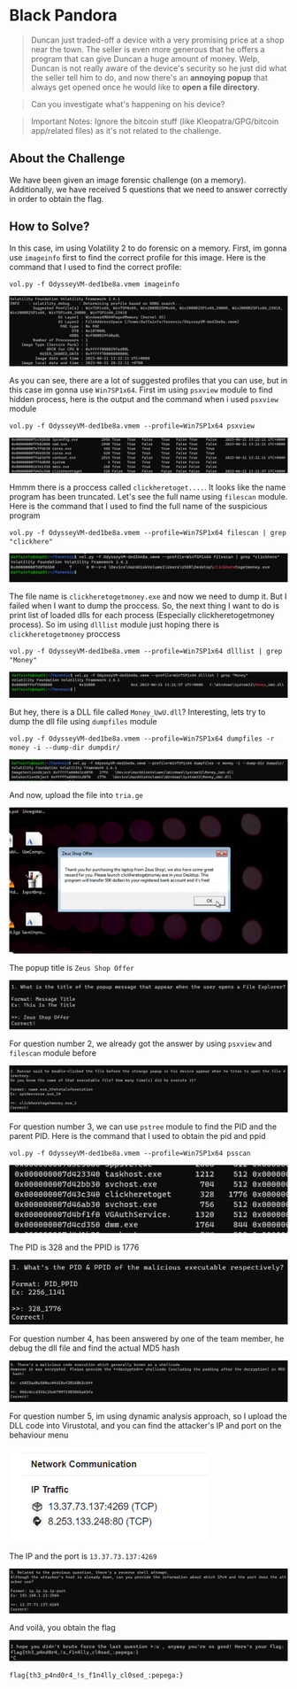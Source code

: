 # Black Pandora
> Duncan just traded-off a device with a very promising price at a shop near the town. The seller is even more generous that he offers a program that can give Duncan a huge amount of money. Welp, Duncan is not really aware of the device's security so he just did what the seller tell him to do, and now there's an **annoying popup** that always get opened once he would like to **open a file directory**.

> Can you investigate what's happening on his device?

> Important Notes: Ignore the bitcoin stuff (like Kleopatra/GPG/bitcoin app/related files) as it's not related to the challenge.

## About the Challenge
We have been given an image forensic challenge (on a memory). Additionally, we have received 5 questions that we need to answer correctly in order to obtain the flag.

## How to Solve?
In this case, im using Volatility 2 to do forensic on a memory. First, im gonna use `imageinfo` first to find the correct profile for this image. Here is the command that I used to find the correct profile:

```shell
vol.py -f OdysseyVM-ded1be8a.vmem imageinfo
```

![profile](images/profile.png)

As you can see, there are a lot of suggested profiles that you can use, but in this case im gonna use `Win7SP1x64`.  First im using `psxview` module to find hidden process, here is the output and the command when i used `psxview` module

```shell
vol.py -f OdysseyVM-ded1be8a.vmem --profile=Win7SP1x64 psxview
```

![psxview](images/psxview.png)

Hmmm there is a proccess called `clickheretoget....`. It looks like the name program has been truncated. Let's see the full name using `filescan` module. Here is the command that I used to find the full name of the suspicious program

```shell
vol.py -f OdysseyVM-ded1be8a.vmem --profile=Win7SP1x64 filescan | grep "clickhere"
```

![filename](images/filename.png)

The file name is `clickheretogetmoney.exe` and now we need to dump it. But I failed when I want to dump the proccess. So, the next thing I want to do is print list of loaded dlls for each process (Especially clickheretogetmoney process). So im using `dlllist` module just hoping there is `clickheretogetmoney` proccess

```
vol.py -f OdysseyVM-ded1be8a.vmem --profile=Win7SP1x64 dlllist | grep "Money"
```

![dlllist](images/dlllist.png)

But hey, there is a DLL file called `Money_UwU.dll`? Interesting, lets try to dump the dll file using `dumpfiles` module

```
vol.py -f OdysseyVM-ded1be8a.vmem --profile=Win7SP1x64 dumpfiles -r money -i --dump-dir dumpdir/
```

![dumpfiles](images/dumpfiles.png)

And now, upload the file into `tria.ge`

![popup](images/popup.png)

The popup title is `Zeus Shop Offer`

![q1](images/q1.png)

For question number 2, we already got the answer by using `psxview` and `filescan` module before

![q2](images/q2.png)

For question number 3, we can use `pstree` module to find the PID and the parent PID. Here is the command that I used to obtain the pid and ppid

```shell
vol.py -f OdysseyVM-ded1be8a.vmem --profile=Win7SP1x64 psscan
```

![pid_ppid](images/pid_ppid.png)

The PID is 328 and the PPID is 1776

![q3](images/q3.png)

For question number 4, has been answered by one of the team member, he debug the dll file and find the actual MD5 hash

![q4](images/q4.png)

For question number 5, im using dynamic analysis approach, so I upload the DLL code into Virustotal, and you can find the attacker's IP and port on the behaviour menu

![virustotal](images/virustotal.png)

The IP and the port is `13.37.73.137:4269`

![q5](images/q5.png)

And voilà, you obtain the flag

![flag](images/flag.png)

```
flag{th3_p4nd0r4_!s_f1n4lly_cl0sed_:pepega:}
```